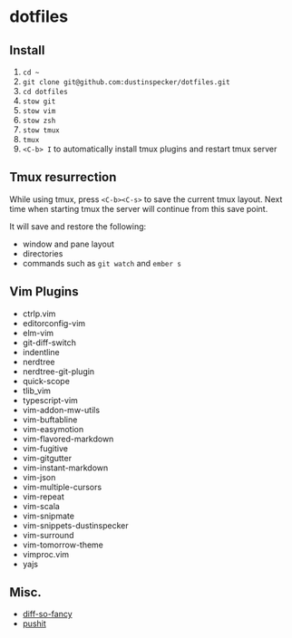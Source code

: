# dotfiles

## Install

1. `cd ~`
1. `git clone git@github.com:dustinspecker/dotfiles.git`
1. `cd dotfiles`
1. `stow git`
1. `stow vim`
1. `stow zsh`
1. `stow tmux`
1. `tmux`
1. `<C-b> I` to automatically install tmux plugins and restart tmux server

## Tmux resurrection

While using tmux, press `<C-b><C-s>` to save the current tmux layout. Next time when starting tmux the server will continue from this save point.

It will save and restore the following:
- window and pane layout
- directories
- commands such as `git watch` and `ember s`

## Vim Plugins
 - ctrlp.vim
 - editorconfig-vim
 - elm-vim
 - git-diff-switch
 - indentline
 - nerdtree
 - nerdtree-git-plugin
 - quick-scope
 - tlib_vim
 - typescript-vim
 - vim-addon-mw-utils
 - vim-buftabline
 - vim-easymotion
 - vim-flavored-markdown
 - vim-fugitive
 - vim-gitgutter
 - vim-instant-markdown
 - vim-json
 - vim-multiple-cursors
 - vim-repeat
 - vim-scala
 - vim-snipmate
 - vim-snippets-dustinspecker
 - vim-surround
 - vim-tomorrow-theme
 - vimproc.vim
 - yajs

## Misc.
 - [diff-so-fancy](https://github.com/so-fancy/diff-so-fancy)
 - [pushit](https://github.com/dustinspecker/pushit)
